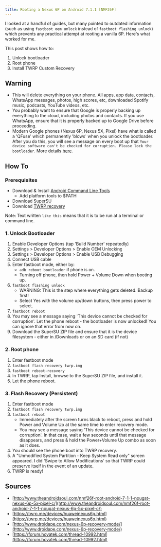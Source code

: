 ```yaml
---
title: Rooting a Nexus 6P on Android 7.1.1 [NMF26F]
---
```


I looked at a handful of guides, but many pointed to outdated information (such as using ```fastboot oem unlock``` instead of ```fastboot flashing unlock```) which prevents any practical attempt at rooting a vanilla 6P. Here's what worked for me.

This post shows how to:

1. Unlock bootloader
2. Root phone
3. Install TWRP Custom Recovery

## Warning
- This will delete everything on your phone. All apps, app data, contacts, WhatsApp messages, photos, high scores, etc, downloaded Spotify music, podcasts, YouTube videos, etc.
- You probably want to ensure that Google is properly backing up everything to the cloud, including photos and contacts. If you use WhatsApp, ensure that it is properly backed up to Google Drive before proceeding.
- Modern Google phones (Nexus 6P, Nexus 5X, Pixel) have what is called a 'QFuse' which permanently 'blows' when you unlock the bootloader. After you do this, you will see a message on every boot up that `Your device software can't be checked for corruption. Please lock the bootloader`. More details [here](https://forum.xda-developers.com/nexus-5x/help/to-remove-corruption-warning-message-t3248441).

## How To

### Prerequisites
- Download & Install [Android Command Line Tools](https://developer.android.com/studio/command-line/index.html)
    + Add platform tools to $PATH
- Download [SuperSU](http://www.supersu.com/download)
- Download [TWRP recovery](https://dl.twrp.me/angler/)

Note: Text written `like this` means that it is to be run at a terminal or command line.

### 1. Unlock Bootloader
1. Enable Developer Options (tap 'Build Number' repeatedly)
2. Settings > Developer Options > Enable OEM Unlocking
3. Settings > Developer Options > Enable USB Debugging
4. Connect USB cable
5. Enter fastboot mode, either by:
    -  ```adb reboot bootloader``` if phone is on.
    -  Turning off phone, then hold Power + Volume Down when booting up.
6. ```fastboot flashing unlock```
    - WARNING: This is the step where everything gets deleted. Backup first!
    - Select Yes with the volume up/down buttons, then press power to select.
7. ```fastboot reboot```
8. You may see a message saying 'This device cannot be checked for corruption'. Let the phone reboot - the bootloader is now unlocked! You can ignore that error from now on.
9. Download the SuperSU ZIP file and ensure that it is the device filesystem - either in /Downloads or on an SD card (if not)

### 2. Root phone
1. Enter fastboot mode 
2. ```fastboot flash recovery twrp.img```
3. ```fastboot reboot-recovery```
4. In TWRP, tap Install, browse to the SuperSU ZIP file, and install it.
5. Let the phone reboot.

### 3. Flash Recovery (Persistent)
1. Enter fastboot mode 
2. ```fastboot flash recovery twrp.img```
3. ```fastboot reboot```
    - Immediately after the screen turns black to reboot, press and hold Power and Volume Up at the same time to enter recovery mode.
    - You may see a message saying 'This device cannot be checked for corruption'. In that case, wait a few seconds until that message disappears, and press & hold the Power+Volume Up combo as soon as it does.
4. You should see the phone boot into TWRP recovery. 
5. A "Unmodified System Partition - Keep System Read only" screen appeared. I did 'Swipe to Allow Modifications' so that TWRP could preserve itself in the event of an update.
6. TWRP is ready!

## Sources
- [http://www.theandroidsoul.com/nmf26f-root-android-7-1-1-nougat-nexus-6p-5x-pixel-c/](http://www.theandroidsoul.com/nmf26f-root-android-7-1-1-nougat-nexus-6p-5x-pixel-c/)
- [https://twrp.me/devices/huaweinexus6p.html](https://twrp.me/devices/huaweinexus6p.html)
- [http://www.droidape.com/nexus-6p-recovery-mode/](http://www.droidape.com/nexus-6p-recovery-mode/)
- [https://forum.hovatek.com/thread-10992.html](https://forum.hovatek.com/thread-10992.html)